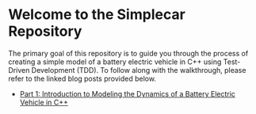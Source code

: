 # Welcome to the Simplecar Repository

The primary goal of this repository is to guide you through the process of
creating a simple model of a battery electric vehicle in C++ using Test-Driven
Development (TDD). To follow along with the walkthrough, please refer to the
linked blog posts provided below.

* [Part 1: Introduction to Modeling the Dynamics of a Battery Electric Vehicle in C++](./_posts/2025-01-04-introduction-to-tdd-for-vehicle-models-in-cpp.md)
